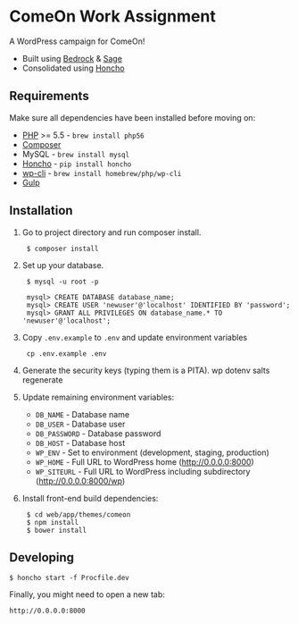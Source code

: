 # ComeOn Work Assignment
A WordPress campaign for ComeOn!
* Built using [Bedrock](https://roots.io/bedrock/) & [Sage](https://roots.io/sage/)
* Consolidated using [Honcho](https://github.com/nickstenning/honcho)

## Requirements
Make sure all dependencies have been installed before moving on:
* [PHP](https://github.com/Homebrew/homebrew-php) >= 5.5 - `brew install php56`
* [Composer](https://getcomposer.org/doc/00-intro.md#installation-linux-unix-osx) 
* MySQL - `brew install mysql`
* [Honcho](https://github.com/nickstenning/honcho) - `pip install honcho`
* [wp-cli](https://wp-cli.org/docs/installing/) - `brew install homebrew/php/wp-cli`
* [Gulp](https://github.com/gulpjs/gulp/blob/master/docs/getting-started.md)

## Installation
1. Go to project directory and run composer install.

		$ composer install
				
2. Set up your database.

		$ mysql -u root -p

		mysql> CREATE DATABASE database_name;
		mysql> CREATE USER 'newuser'@'localhost' IDENTIFIED BY 'password';
		mysql> GRANT ALL PRIVILEGES ON database_name.* TO 'newuser'@'localhost';

3. Copy `.env.example` to `.env` and update environment variables

		cp .env.example .env

4. Generate the security keys (typing them is a PITA).
		wp dotenv salts regenerate
5. Update remaining environment variables:
	* `DB_NAME` - Database name
	* `DB_USER` - Database user
	* `DB_PASSWORD` - Database password
	* `DB_HOST` - Database host
	* `WP_ENV` - Set to environment (development, staging, production)
	* `WP_HOME` - Full URL to WordPress home (http://0.0.0.0:8000)
	* `WP_SITEURL` - Full URL to WordPress including subdirectory (http://0.0.0.0:8000/wp)
6. Install front-end build dependencies:

		$ cd web/app/themes/comeon
		$ npm install
		$ bower install

## Developing

```
$ honcho start -f Procfile.dev
```

Finally, you might need to open a new tab:
```
http://0.0.0.0:8000
```
